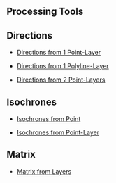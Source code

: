 ## Processing Tools


## Directions
- [Directions from 1 Point-Layer](https://github.com/Merydian/orstools-wiki-test/wiki/directions_from_points_1_layer)
<public src="/img/directions_from_points_1_layer_preview.png" alt="Toolbox">
<public src="/img/directions_from_points_1_layer_toolbox.png" alt="Toolbox">

- [Directions from 1 Polyline-Layer](https://github.com/Merydian/orstools-wiki-test/wiki/directions_from_polylines_layer)
<public src="/img/directions_from_polylines_layer_preview.png" alt="Toolbox">
<public src="/img/directions_from_polylines_layer_toolbox.png" alt="Toolbox">

- [Directions from 2 Point-Layers](https://github.com/Merydian/orstools-wiki-test/wiki/directions_from_points_2_layers)
<public src="/img/directions_from_points_2_layers_preview.png" alt="Toolbox">
<public src="/img/directions_from_points_2_layers_toolbox.png" alt="Toolbox">

## Isochrones
- [Isochrones from Point](https://github.com/Merydian/orstools-wiki-test/wiki/isochrones_from_point)
<public src="/img/isochrones_from_point_preview.png" alt="Toolbox">
<public src="/img/isochrones_from_point_toolbox.png" alt="Toolbox">

- [Isochrones from Point-Layer](https://github.com/Merydian/orstools-wiki-test/wiki/isochrones_from_layer)
<public src="/img/isochrones_from_layer_preview.png" alt="Toolbox">
<public src="/img/isochrones_from_layer_toolbox.png" alt="Toolbox">

## Matrix
- [Matrix from Layers](https://github.com/Merydian/orstools-wiki-test/wiki/matrix_from_layers)
<public src="/img/matrix_from_layers_preview.png" alt="Toolbox">
<public src="/img/matrix_from_layers_toolbox.png" alt="Toolbox">